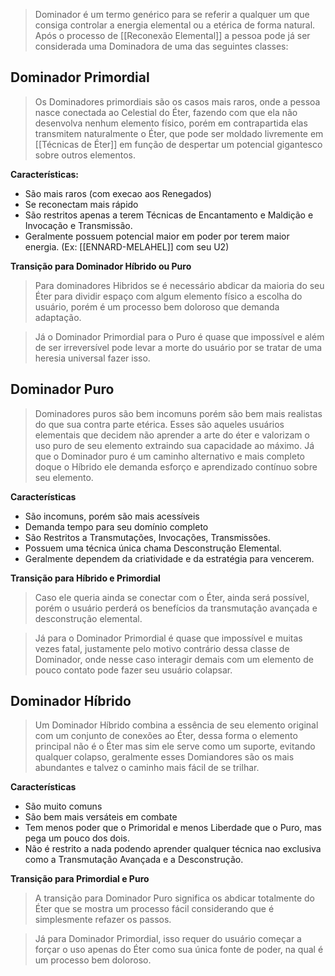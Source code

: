 > Dominador é um termo genérico para se referir a qualquer um que consiga controlar a energia elemental ou a etérica de forma natural. Após o processo de [[Reconexão Elemental]] a pessoa pode já ser considerada uma Dominadora de uma das seguintes classes:

## Dominador Primordial

> Os Dominadores primordiais são os casos mais raros, onde a pessoa nasce conectada ao Celestial do Éter, fazendo com que ela não desenvolva nenhum elemento físico, porém em contrapartida elas transmitem naturalmente o Éter, que pode ser moldado livremente em [[Técnicas de Éter]] em função de despertar um potencial gigantesco sobre outros elementos.

**Características:**

* São mais raros (com execao aos Renegados)
* Se reconectam mais rápido
* São restritos apenas a terem Técnicas de Encantamento e Maldição e Invocação e Transmissão.
* Geralmente possuem potencial maior em poder por terem maior energia. (Ex: [[ENNARD-MELAHEL]] com seu U2)

**Transição para Dominador Híbrido ou Puro**

> Para dominadores Hibridos se é necessário abdicar da maioria do seu Éter para dividir espaço com algum elemento físico a escolha do usuário, porém é um processo bem doloroso que demanda adaptação.

> Já o Dominador Primordial para o Puro é quase que impossível e além de ser irreversível pode levar a morte do usuário por se tratar de uma heresia universal fazer isso.

## Dominador Puro

> Dominadores puros são bem incomuns porém são bem mais realistas do que sua contra parte etérica. Esses são aqueles usuários elementais que decidem não aprender a arte do éter e valorizam o uso puro de seu elemento extraindo sua capacidade ao máximo. Já que o Dominador puro é um caminho alternativo e mais completo doque o Híbrido ele demanda esforço e aprendizado contínuo sobre seu elemento.

**Características**

* São incomuns, porém são mais acessíveis
* Demanda tempo para seu domínio completo
* São Restritos a Transmutações, Invocações, Transmissões.
* Possuem uma técnica única chama Desconstrução Elemental.
* Geralmente dependem da criatividade e da estratégia para vencerem. 

**Transição para Híbrido e Primordial**

> Caso ele queria ainda se conectar com o Éter, ainda será possível, porém o usuário perderá os benefícios da transmutação avançada e desconstrução elemental.

> Já para o Dominador Primordial é quase que impossível e muitas vezes fatal, justamente pelo motivo contrário dessa classe de Dominador, onde nesse caso interagir demais com um elemento de pouco contato pode fazer seu usuário colapsar.

## Dominador Híbrido

> Um Dominador Híbrido combina a essência de seu elemento original com um conjunto de conexões ao Éter, dessa forma o elemento principal não é o Éter mas sim ele serve como um suporte, evitando qualquer colapso, geralmente esses Domiandores são os mais abundantes e talvez o caminho mais fácil de se trilhar.

**Características** 

* São muito comuns
* São bem mais versáteis em combate
* Tem menos poder que o Primoridal e menos Liberdade que o Puro, mas pega um pouco dos dois.
* Não é restrito a nada podendo aprender qualquer técnica nao exclusiva como a Transmutação Avançada e a Desconstrução.

**Transição para Primordial e Puro**

> A transição para Dominador Puro significa os abdicar totalmente do Éter que se mostra um processo fácil considerando que é simplesmente refazer os passos.

> Já para Dominador Primordial, isso requer do usuário começar a forçar o uso apenas do Éter como sua única
> fonte de poder, na qual é um processo bem doloroso.
